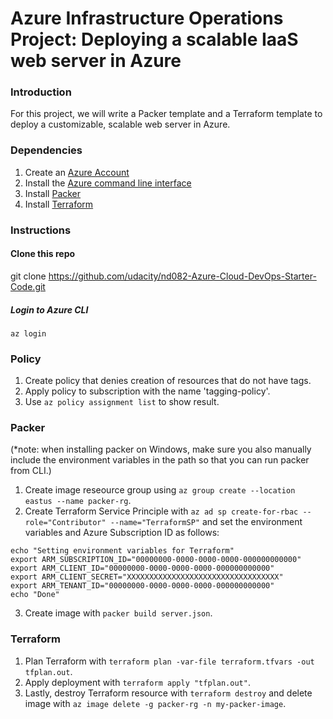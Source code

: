 # Azure Infrastructure Operations Project: Deploying a scalable IaaS web server in Azure

### Introduction
For this project, we will write a Packer template and a Terraform template to deploy a customizable, scalable web server in Azure.


### Dependencies
1. Create an [Azure Account](https://portal.azure.com) 
2. Install the [Azure command line interface](https://docs.microsoft.com/en-us/cli/azure/install-azure-cli?view=azure-cli-latest)
3. Install [Packer](https://www.packer.io/downloads)
4. Install [Terraform](https://www.terraform.io/downloads.html)

### Instructions
#### Clone this repo
git clone https://github.com/udacity/nd082-Azure-Cloud-DevOps-Starter-Code.git
 
##### Login to Azure CLI
`az login`
  
### Policy
  
1. Create policy that denies creation of resources that do not have tags.
2. Apply policy to subscription with the name 'tagging-policy'.
3. Use `az policy assignment list` to show result. 


### Packer
(*note: when installing packer on Windows, make sure you also manually include the environment variables in the path so that you can run packer from CLI.)
1. Create image reseource group using `az group create --location eastus --name packer-rg`.
2. Create Terraform Service Principle with `az ad sp create-for-rbac --role="Contributor" --name="TerraformSP"` and set the environment variables and Azure Subscription ID as follows:
  
`echo "Setting environment variables for Terraform"`  
`export ARM_SUBSCRIPTION_ID="00000000-0000-0000-0000-000000000000"`  
`export ARM_CLIENT_ID="00000000-0000-0000-0000-000000000000"`  
`export ARM_CLIENT_SECRET="XXXXXXXXXXXXXXXXXXXXXXXXXXXXXXXXXX"`  
`export ARM_TENANT_ID="00000000-0000-0000-0000-000000000000"`  
`echo "Done"`  
  
3. Create image with `packer build server.json`.
  
    
### Terraform
1. Plan Terraform with `terraform plan -var-file terraform.tfvars -out tfplan.out`.
2. Apply deployment with `terraform apply "tfplan.out"`.
3. Lastly, destroy Terraform resource with `terraform destroy` and delete image with `az image delete -g packer-rg -n my-packer-image`.

  


